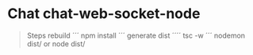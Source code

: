 # Chat chat-web-socket-node

> Steps rebuild
´´´
npm install
´´´
> generate dist
´´´´
> tsc -w
´´´
> nodemon dist/  or   node dist/
